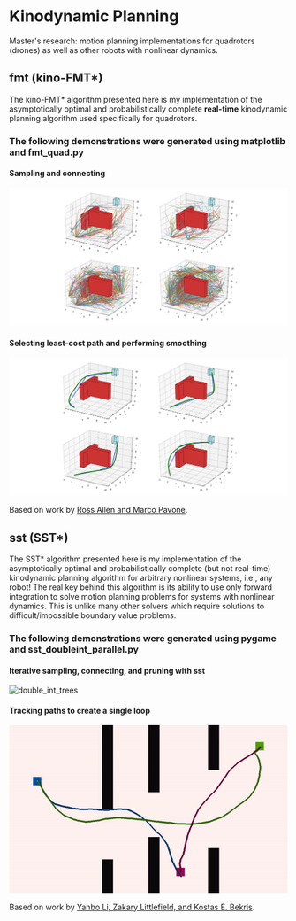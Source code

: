# Kinodynamic Planning

Master's research: motion planning implementations for quadrotors (drones) as well as other robots with nonlinear dynamics.

## fmt (kino-FMT*)
The kino-FMT* algorithm presented here is my implementation of the asymptotically optimal and probabilistically complete **real-time** kinodynamic planning algorithm used specifically for quadrotors.

### The following demonstrations were generated using matplotlib and fmt_quad.py

#### Sampling and connecting
![sim_all_lines][sim_all_lines]

#### Selecting least-cost path and performing smoothing
![sim_smoothing][sim_smoothing]

[sim_all_lines]: https://github.com/luclarocque/kinodynamic-planning/blob/master/sim_all_lines.png "Different number of nodes sampled and connected with fmt"
[sim_smoothing]: https://github.com/luclarocque/kinodynamic-planning/blob/master/sim_smoothing.png "Least-cost path is found and smoothing operation is performed"

Based on work by [Ross Allen and Marco Pavone](https://stanfordasl.github.io/wp-content/papercite-data/pdf/Allen.Pavone.AIAAGNC16.pdf).


## sst (SST*)
The SST* algorithm presented here is my implementation of the asymptotically optimal and probabilistically complete (but not real-time) kinodynamic planning algorithm for arbitrary nonlinear systems, i.e., any robot! The real key behind this algorithm is its ability to use only forward integration to solve motion planning problems for systems with nonlinear dynamics. This is unlike many other solvers which require solutions to difficult/impossible boundary value problems.

### The following demonstrations were generated using pygame and sst_doubleint_parallel.py

#### Iterative sampling, connecting, and pruning with sst
![double_int_trees][double_int_trees]

#### Tracking paths to create a single loop
![double_int_LQR_tracking][double_int_LQR_tracking]

[double_int_trees]: https://github.com/luclarocque/kinodynamic-planning/blob/master/double_int_trees.gif "Iterative sampling of the state-space with connections decided by sst"
[double_int_LQR_tracking]: https://github.com/luclarocque/kinodynamic-planning/blob/master/double_int_LQR_tracking.gif "Tracking algorithm follows along disconnected paths forming a continuous loop"

Based on work by [Yanbo Li, Zakary Littlefield, and Kostas E. Bekris](https://journals.sagepub.com/doi/10.1177/0278364915614386).

